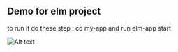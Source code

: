 ## Demo for elm project

to run it do these step : 
cd my-app
and  run elm-app start


![Alt text](demo.gif)
